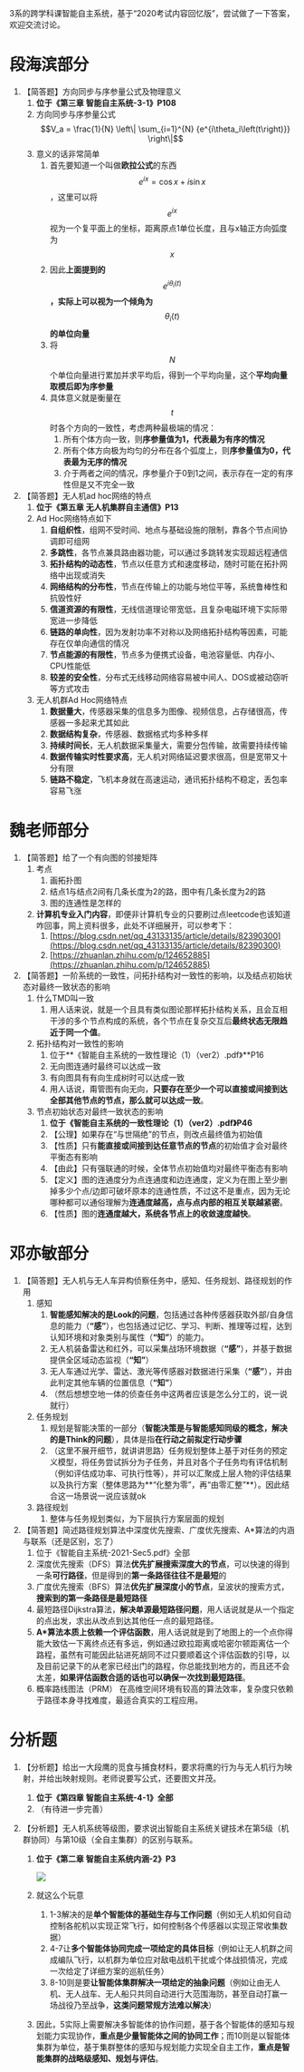 3系的跨学科课智能自主系统，基于“2020考试内容回忆版”，尝试做了一下答案，欢迎交流讨论。

# 段海滨部分

1. 【简答题】方向同步与序参量公式及物理意义
    1. **位于《第三章 智能自主系统-3-1》P108**
    2. 方向同步与序参量公式$$V_a  = \frac{1}{N} \left\| \sum_{i=1}^{N} {e^{i\theta_i\left(t\right)}} \right\|$$
    3. 意义的话非常简单
        1. 首先要知道一个叫做**欧拉公式**的东西$$e^{ix} = \cos{x} + i\sin{x}$$，这里可以将$$e^{ix}$$视为一个复平面上的坐标，距离原点1单位长度，且与x轴正方向弧度为$$x$$
        2. 因此**上面提到的**$$e^{i\theta_i\left(t\right)}$$**，实际上可以视为一个倾角为**$$\theta_i\left(t\right)$$**的单位向量**
        3. 将$$N$$个单位向量进行累加并求平均后，得到一个平均向量，这个**平均向量取模后即为序参量**
        4. 具体意义就是衡量在$$t$$时各个方向的一致性，考虑两种最极端的情况：
            1. 所有个体方向一致，则**序参量值为1，代表最为有序的情况**
            2. 所有个体方向极为均匀的分布在各个弧度上，则**序参量值为0，代表最为无序的情况**
            3. 介于两者之间的情况，序参量介于0到1之间，表示存在一定的有序性但是又不完全一致
1. 【简答题】无人机ad hoc网络的特点
    1. **位于《第五章 无人机集群自主通信》P13**
    2. Ad Hoc网络特点如下
        1. **自组织性**，组网不受时间、地点与基础设施的限制，靠各个节点间协调即可组网
        2. **多跳性**，各节点兼具路由器功能，可以通过多跳转发实现超远程通信
        3. **拓扑结构的动态性**，节点以任意方式和速度移动，随时可能在拓扑网络中出现或消失
        4. **网络结构的分布性**，节点在传输上的功能与地位平等，系统鲁棒性和抗毁性好
        5. **信道资源的有限性**，无线信道理论带宽低，且复杂电磁环境下实际带宽进一步降低
        6. **链路的单向性**，因为发射功率不对称以及网络拓扑结构等因素，可能存在仅单向通信的情况
        7. **节点能源的有限性**，节点多为便携式设备，电池容量低、内存小、CPU性能低
        8. **较差的安全性**，分布式无线移动网络容易被中间人、DOS或被动窃听等方式攻击
    3. 无人机群Ad Hoc网络特点
        1. **数据量大**，传感器采集的信息多为图像、视频信息，占存储很高，传感器一多起来尤其如此
        2. **数据结构复杂**，传感器、数据格式均多种多样
        3. **持续时间长**，无人机数据采集量大，需要分包传输，故需要持续传输
        4. **数据传输实时性要求高**，无人机对网络延迟要求很高，但是宽带又十分有限
        5. **链路不稳定**，飞机本身就在高速运动，通讯拓扑结构不稳定，丢包率容易飞涨



# 魏老师部分

1. 【简答题】给了一个有向图的邻接矩阵
    1. 考点
        1. 画拓扑图
        2. 结点1与结点2间有几条长度为2的路，图中有几条长度为2的路
        3. 图的连通性是怎样的
    2. **计算机专业入门内容**，即便非计算机专业的只要刷过点leetcode也该知道咋回事，网上资料很多，此处不详细展开，可以参考下：
        1. [https://blog.csdn.net/qq_43133135/article/details/82390300](https://blog.csdn.net/qq_43133135/article/details/82390300)
        2. [https://zhuanlan.zhihu.com/p/124652885](https://zhuanlan.zhihu.com/p/124652885)
2. 【简答题】一阶系统的一致性，问拓扑结构对一致性的影响，以及结点初始状态对最终一致状态的影响
    1. 什么TMD叫一致
        1. 用人话来说，就是一个且具有类似图论那样拓扑结构关系，且会互相干涉的多个节点构成的系统，各个节点在复杂交互后**最终状态无限趋近于同一个值**。
    2. 拓扑结构对一致性的影响
        1. 位于**《智能自主系统的一致性理论（1）（ver2）.pdf》**P16
        2. 无向图连通时最终可以达成一致
        3. 有向图具有有向生成树时可以达成一致
        4. 用人话说，甭管图有向无向，**只要存在至少一个可以直接或间接到达全部其他节点的节点，那么就可以达成一致**。
    3. 节点初始状态对最终一致状态的影响
        1. **位于《智能自主系统的一致性理论（1）（ver2）.pdf》P46**
        2. 【公理】如果存在“与世隔绝”的节点，则改点最终值为初始值
        3. 【性质】只有**能直接或间接到达任意节点的节点**的初始值才会对最终平衡态有影响
        4. 【由此】只有强联通的时候，全体节点初始值均对最终平衡态有影响
        5. 【定义】图的连通度分为点连通度和边连通度，定义为在图上至少删掉多少个点/边即可破坏原本的连通性质，不过这不是重点，因为无论哪种都可以通俗理解为**连通度越高，点与点内部的相互关联越紧密**。
        6. 【性质】图的**连通度越大，系统各节点上的收敛速度越快**。



# 邓亦敏部分

1. 【简答题】无人机与无人车异构侦察任务中，感知、任务规划、路径规划的作用
    1. 感知
        1. **智能感知解决的是Look的问题**，包括通过各种传感器获取外部/自身信息的能力（**“感”**），也包括通过记忆、学习、判断、推理等过程，达到认知环境和对象类别与属性（**“知”**）的能力。
        2. 无人机装备雷达和红外，可以采集战场环境数据（**“感”**），并基于数据提供全区域动态监视（**“知”**）
        3. 无人车通过光学、雷达、激光等传感器对数据进行采集（**“感”**），并由此判定其他车辆的位置信息（**“知”**）
        4. （然后想想空地一体的侦查任务中这两者应该是怎么分工的，说一说就行）
    2. 任务规划
        1. 规划是智能决策的一部分（**智能决策是与智能感知同级的概念，解决的是Think的问题**），具体是指**在行动之前拟定行动步骤**
        2. （这里不展开细节，就讲讲思路）任务规划整体上基于对任务的预定义模型，将任务尝试拆分为子任务，并且对各个子任务均有评估机制（例如评估成功率、可执行性等），并可以汇聚成上层人物的评估结果以及执行方案（整体思路为**“化整为零”，再“由零汇整”**）。因此结合这一场景说一说应该就ok
    3. 路径规划
        1. 整体与任务规划类似，为下层执行方案层面的规划
2. 【简答题】简述路径规划算法中深度优先搜索、广度优先搜索、A*算法的内涵与联系（还是区别，忘了）
    1. 位于《智能自主系统-2021-Sec5.pdf》全部
    2. 深度优先搜索（DFS）算法**优先扩展搜索深度大的节点**，可以快速的得到一条**可行路径**，但是得到的**第一条路径往往不是最短**的
    3. 广度优先搜索（BFS）算法**优先扩展深度小的节点**，呈波状的搜索方式，**搜索到的第一条路径是最短路径**
    4. 最短路径Dijkstra算法，**解决单源最短路径问题**，用人话说就是从一个指定的点出发，求出从改点到达其他任一点的最短路径。
    5. **A*算法本质上依赖一个评估函数**，用人话说就是到了地图上的一个点你得能大致估一下离终点还有多远，例如通过欧拉距离或哈密尔顿距离估一个路程，虽然有可能因此钻进死胡同不过只要顺着这个评估函数的引导，以及目前记录下的从老家已经出门的路程，你总能找到地方的，而且还不会太差，**如果评估函数合适的话也可以确保一次找到最短路径**。
    6. 概率路线图法（PRM） 在高维空间环境有较高的算法效率，复杂度只依赖于路径本身寻找难度，最适合真实的工程应用。



# 分析题

1. 【分析题】给出一大段鹰的觅食与捕食材料，要求将鹰的行为与无人机行为映射，并给出映射规则。老师说要写公式，还要图文并茂。
   
    1. **位于《第四章 智能自主系统-4-1》全部**
    2. （有待进一步完善）
2. 【分析题】无人机系统等级图，要求说出智能自主系统关键技术在第5级（机群协同）与第10级（全自主集群）的区别与联系。

    1. **位于《第二章 智能自主系统内涵-2》P3**

        ![](10_levels.png)

    2. 就这么个玩意

        1. 1-3解决的是**单个智能体的基础生存与工作问题**（例如无人机如何自动控制各舵机以实现正常飞行，如何控制各个传感器以实现正常收集数据）
        2. 4-7让**多个智能体协同完成一项给定的具体目标**（例如让无人机群之间成编队飞行，以机群为单位应对敌电战机干扰或个体战损情况，完成一次给定了详细方案的巡航任务）
        3. 8-10则是要**让智能体集群解决一项给定的抽象问题**（例如让由无人机、无人战车、无人船只共同自动进行大范围海防，甚至自动打赢一场战役乃至战争，**这类问题常规方法难以解决**）

    3. 因此，5实际上需要解决多智能体的协作问题，基于各个智能体的感知与规划能力实现协作，**重点是少量智能体之间的协同工作**；而10则是以智能体集群为单位，基于集群整体的感知与规划能力实现全自主工作，**重点是智能集群的战略级感知、规划与评估**。

